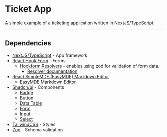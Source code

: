 # Ticket App

A simple example of a ticketing application written in NextJS/TypeScript.

---
## Dependencies

- [NextJS/TypeScript](https://nextjs.org/) - App framework
- [React Hook Form](https://www.react-hook-form.com/) - Forms
  - [Hookform Resolvers](https://www.npmjs.com/package/@hookform/resolvers) - enables using zod for validation of form data.
    - [Resolver documentation](https://react-hook-form.com/docs/useform#resolver)
- [React SimpleMDE (EasyMDE) Markdown Editor](https://www.npmjs.com/package/react-simplemde-editor)
  - [EasyMDE Markdown Editor](https://www.npmjs.com/package/easymde)
- [Shadcn/ui](https://ui.shadcn.com/) - Components
  - [Badge](https://ui.shadcn.com/docs/components/badge)
  - [Button](https://ui.shadcn.com/docs/components/button)
  - [Data Table](https://ui.shadcn.com/docs/components/data-table)
  - [Form](https://ui.shadcn.com/docs/components/form)
  - [Input](https://ui.shadcn.com/docs/components/input) 
  - [Select](https://ui.shadcn.com/docs/components/select)
- [TailwindCSS](https://tailwindcss.com/) - Styles
- [Zod](https://zod.dev/) - Schema validation